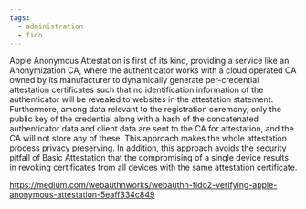 ```yaml
---
tags:
  - administration
  - fido
---
```


Apple Anonymous Attestation is first of its kind, providing a service like an Anonymization CA, where the authenticator works with a cloud operated CA owned by its manufacturer to dynamically generate per-credential attestation certificates such that no identification information of the authenticator will be revealed to websites in the attestation statement. Furthermore, among data relevant to the registration ceremony, only the public key of the credential along with a hash of the concatenated authenticator data and client data are sent to the CA for attestation, and the CA will not store any of these. This approach makes the whole attestation process privacy preserving. In addition, this approach avoids the security pitfall of Basic Attestation that the compromising of a single device results in revoking certificates from all devices with the same attestation certificate.

https://medium.com/webauthnworks/webauthn-fido2-verifying-apple-anonymous-attestation-5eaff334c849

